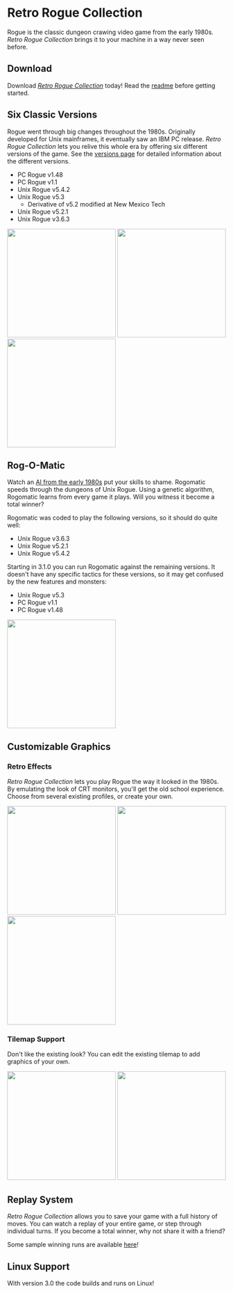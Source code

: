Retro Rogue Collection
======================
Rogue is the classic dungeon crawing video game from the early 1980s.  _Retro Rogue Collection_ brings it to your machine in a way never seen before.

Download
--------

Download [_Retro Rogue Collection_](https://github.com/mikeyk730/Rogue-Collection/releases) today!  Read the [readme](https://github.com/mikeyk730/Rogue-Collection/blob/master/docs/readme.md) before getting started.

Six Classic Versions
---------------------
Rogue went through big changes throughout the 1980s.  Originally developed for Unix mainframes, it eventually saw an IBM PC release.  _Retro Rogue Collection_ lets you relive this whole era by offering six different versions of the game.  See the [versions page](https://github.com/mikeyk730/Rogue-Collection/blob/master/docs/versions.md) for detailed information about the different versions.

+ PC Rogue v1.48
+ PC Rogue v1.1
+ Unix Rogue v5.4.2
+ Unix Rogue v5.3
  + Derivative of v5.2 modified at New Mexico Tech
+ Unix Rogue v5.2.1
+ Unix Rogue v3.6.3

<img src="https://raw.githubusercontent.com/mikeyk730/Rogue-Collection/master/docs/screenshots/title.png" height=250>
<img src="https://raw.githubusercontent.com/mikeyk730/Rogue-Collection/master/docs/screenshots/unix.png" height=250>
<img src="https://raw.githubusercontent.com/mikeyk730/Rogue-Collection/master/docs/screenshots/pc.png" height=250>

Rog-O-Matic
-----------
Watch an [AI from the early 1980s](https://www.cs.princeton.edu/~appel/papers/rogomatic.html) put your skills to shame.  Rogomatic speeds through the dungeons of Unix Rogue.  Using a genetic algorithm, Rogomatic learns from every game it plays.  Will you witness it become a total winner?

Rogomatic was coded to play the following versions, so it should do quite well:
+ Unix Rogue v3.6.3
+ Unix Rogue v5.2.1
+ Unix Rogue v5.4.2

Starting in 3.1.0 you can run Rogomatic against the remaining versions. It doesn't have any specific tactics for these versions, so it may get confused by the new features and monsters:
+ Unix Rogue v5.3 
+ PC Rogue v1.1
+ PC Rogue v1.48

<img src="https://raw.githubusercontent.com/mikeyk730/Rogue-Collection/master/docs/screenshots/rogomatic.gif" height=250>

Customizable Graphics
---------------------
### Retro Effects

_Retro Rogue Collection_ lets you play Rogue the way it looked in the 1980s.  By emulating the look of CRT monitors, you'll get the old school experience.  Choose from several existing profiles, or create your own.

<img src="https://raw.githubusercontent.com/mikeyk730/Rogue-Collection/master/docs/screenshots/scanlines.png" height=250>
<img src="https://raw.githubusercontent.com/mikeyk730/Rogue-Collection/master/docs/screenshots/amber.png" height=250>
<img src="https://raw.githubusercontent.com/mikeyk730/Rogue-Collection/master/docs/screenshots/pixelated.png" height=250>

### Tilemap Support

Don't like the existing look?  You can edit the existing tilemap to add graphics of your own.

<img src="https://raw.githubusercontent.com/mikeyk730/Rogue-Collection/master/docs/screenshots/tiled.png" height=250>
<img src="https://raw.githubusercontent.com/mikeyk730/Rogue-Collection/master/docs/screenshots/boxy.png" height=250>

Replay System
-------------
_Retro Rogue Collection_ allows you to save your game with a full history of moves.  You can watch a replay of your entire game, or step through individual turns.  If you become a total winner, why not share it with a friend?

Some sample winning runs are available [here](https://github.com/mikeyk730/Rogue-Collection/tree/main/test)!

Linux Support
-------------
With version 3.0 the code builds and runs on Linux!




